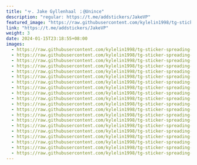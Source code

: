 ```yaml
---
title: "ャ. Jake Gyllenhaal ；@Unince"
description: "regular: https://t.me/addstickers/JakeVP"
featured_image: "https://raw.githubusercontent.com/kylelin1998/tg-sticker-spreading-worldwide-images/main/img/0b93aa99-e136-46de-8966-9cfbcfd0facc.jpg"
link: "https://t.me/addstickers/JakeVP"
weight: 3
date: 2024-01-15T23:18:55+08:00
images:
  - https://raw.githubusercontent.com/kylelin1998/tg-sticker-spreading-worldwide-images/main/img/0b93aa99-e136-46de-8966-9cfbcfd0facc.jpg
  - https://raw.githubusercontent.com/kylelin1998/tg-sticker-spreading-worldwide-images/main/img/53d919b5-b180-4235-9347-5755410cb818.jpg
  - https://raw.githubusercontent.com/kylelin1998/tg-sticker-spreading-worldwide-images/main/img/4d60e041-33eb-48b5-bfbb-8a7cce741a57.jpg
  - https://raw.githubusercontent.com/kylelin1998/tg-sticker-spreading-worldwide-images/main/img/762b33a2-c6ac-474f-901d-27282e68e95d.jpg
  - https://raw.githubusercontent.com/kylelin1998/tg-sticker-spreading-worldwide-images/main/img/fbe481ae-9ef1-4a67-8927-49dd0381800f.jpg
  - https://raw.githubusercontent.com/kylelin1998/tg-sticker-spreading-worldwide-images/main/img/556c6aeb-ded6-4e77-979f-806a72a43ab1.jpg
  - https://raw.githubusercontent.com/kylelin1998/tg-sticker-spreading-worldwide-images/main/img/7fc61206-01aa-4821-89e6-b7535787c0cf.jpg
  - https://raw.githubusercontent.com/kylelin1998/tg-sticker-spreading-worldwide-images/main/img/f7babfa2-442c-4426-945b-deeec8ca868a.jpg
  - https://raw.githubusercontent.com/kylelin1998/tg-sticker-spreading-worldwide-images/main/img/8eb93f40-4e4c-41e0-98f0-baea77d45223.jpg
  - https://raw.githubusercontent.com/kylelin1998/tg-sticker-spreading-worldwide-images/main/img/8fa447a1-6ab0-4b7c-afdf-065450a6c95d.jpg
  - https://raw.githubusercontent.com/kylelin1998/tg-sticker-spreading-worldwide-images/main/img/714fd045-df12-4687-8e77-a9166e247907.jpg
  - https://raw.githubusercontent.com/kylelin1998/tg-sticker-spreading-worldwide-images/main/img/077a62c5-d678-413d-aff0-bced51dc19da.jpg
  - https://raw.githubusercontent.com/kylelin1998/tg-sticker-spreading-worldwide-images/main/img/98acf047-fb58-4939-a717-de653a8504d2.jpg
  - https://raw.githubusercontent.com/kylelin1998/tg-sticker-spreading-worldwide-images/main/img/b32345cb-284b-4f9f-8401-f9b5504a215f.jpg
  - https://raw.githubusercontent.com/kylelin1998/tg-sticker-spreading-worldwide-images/main/img/862d1213-b4e0-4706-91a6-f86e04d58686.jpg
  - https://raw.githubusercontent.com/kylelin1998/tg-sticker-spreading-worldwide-images/main/img/3b914706-e439-4bf8-b224-06a1f99a5394.jpg
  - https://raw.githubusercontent.com/kylelin1998/tg-sticker-spreading-worldwide-images/main/img/4ffa4cc0-f656-45ad-aac7-627dad6dfd95.jpg
  - https://raw.githubusercontent.com/kylelin1998/tg-sticker-spreading-worldwide-images/main/img/e6c2fd97-5421-490f-9e3a-1985d0a95c67.jpg
  - https://raw.githubusercontent.com/kylelin1998/tg-sticker-spreading-worldwide-images/main/img/6ffb6109-4a6c-4412-b508-e1947d107cbe.jpg
  - https://raw.githubusercontent.com/kylelin1998/tg-sticker-spreading-worldwide-images/main/img/29d5cbaf-d1fd-4b8c-940e-c34fc292c256.jpg
---
```

